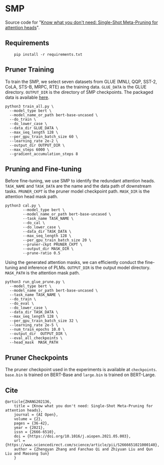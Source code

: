 # SMP

Source code for "[Know what you don't need: Single-Shot Meta-Pruning for attention heads](https://www.sciencedirect.com/science/article/pii/S2666651021000140)".

## Requirements

```
    pip install -r requirements.txt
```

## Pruner Training

To train the SMP, we select seven datasets from GLUE (MNLI, QQP, SST-2, CoLA, STS-B, MRPC, RTE) as the training data. `GLUE_DATA` is the GLUE directory. `OUTPUT_DIR` is the directory of SMP checkpoints. The packaged data is available [here](https://cloud.tsinghua.edu.cn/f/08d653c7134b4c94b5e7/).

```
python3 train_all.py \
  --model_type bert \
  --model_name_or_path bert-base-uncased \
  --do_train \
  --do_lower_case \
  --data_dir GLUE_DATA \
  --max_seq_length 128 \
  --per_gpu_train_batch_size 60 \
  --learning_rate 2e-2 \
  --output_dir OUTPUT_DIR \
  --max_steps 6000 \
  --gradient_accumulation_steps 8
```

## Pruning and Fine-tuning

Before fine-tuning, we use SMP to identify the redundant attention heads. `TASK_NAME` and `TASK_DATA` are the name and the data path of downstream tasks. `PRUNER_CKPT` is the pruner model checkpoint path. `MASK_DIR` is the attention head mask path.

```
python3 cal.py \
        --model_type bert \
        --model_name_or_path bert-base-uncased \
        --task_name TASK_NAME \
        --do_cal \
        --do_lower_case \
        --data_dir TASK_DATA \
        --max_seq_length 128 \
        --per_gpu_train_batch_size 20 \
        --pruner-ckpt PRUNER_CKPT \ 
        --output_dir MASK_DIR \
        --prune-ratio 0.5
```

Using the generated attention masks, we can efficiently conduct the fine-tuning and inference of PLMs. `OUTPUT_DIR` is the output model directory. `MASK_PATH` is the attention mask path.

```
python3 run_glue_prune.py \
  --model_type bert \
  --model_name_or_path bert-base-uncased \
  --task_name TASK_NAME \
  --do_train \
  --do_eval \
  --do_lower_case \
  --data_dir TASK_DATA \
  --max_seq_length 128 \
  --per_gpu_train_batch_size 32 \
  --learning_rate 2e-5 \
  --num_train_epochs 10.0 \
  --output_dir  OUTPUT_DIR \
  --eval_all_checkpoints \
  --head_mask  MASK_PATH
```

## Pruner Checkpoints

The pruner checkpoint used in the experiments is available at `checkpoints`. `base.bin` is trained on BERT-Base and `large.bin` is trained on BERT-Large.

## Cite

```
@article{ZHANG202136,
    title = {Know what you don't need: Single-Shot Meta-Pruning for attention heads},
    journal = {AI Open},
    volume = {2},
    pages = {36-42},
    year = {2021},
    issn = {2666-6510},
    doi = {https://doi.org/10.1016/j.aiopen.2021.05.003},
    url = {https://www.sciencedirect.com/science/article/pii/S2666651021000140},
    author = {Zhengyan Zhang and Fanchao Qi and Zhiyuan Liu and Qun Liu and Maosong Sun}
    }
```
